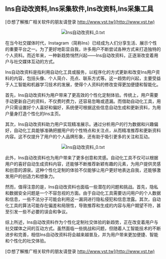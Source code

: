 ## **Ins自动改资料,Ins采集软件,Ins改资料,Ins采集工具**

[😍想了解推广相关软件的朋友请登录 http://www.vst.tw](http://www.vst.tw)

 <center><img src="https://vst.tw/MP4/tuiguang/png/5.png" alt="Ins自动改资料_0.txt"></center>

在当今社交媒体时代，Instagram（简称Ins）已经成为人们分享生活、展示个性的重要平台之一。为了更好地彰显自我，许多用户不断尝试各种方式来打造独特的个人资料。而近年来，一种新趋势悄然兴起——Ins自动改资料，正逐渐改变着用户与社交媒体互动的方式。

Ins自动改资料是指利用自动化工具或服务，以程序化的方式更新和改变Ins用户资料的内容，包括头像、个人简介、亮点、联系方式等。这一趋势的兴起，主要受益于人工智能和机器学习技术的发展，使得个人资料的修改变得更加便捷和智能化。

首先，Ins自动改资料为用户带来了更高效的个性化定制体验。传统上，用户需要手动更新自己的资料，不仅费时费力，还容易忽略或遗漏。而借助自动化工具，用户只需设置好个人喜好和偏好，系统便可根据这些信息自动生成和更新资料，为用户量身打造个性化的Ins主页。

其次，Ins自动改资料助力用户实现精准展示。通过分析用户的行为数据和兴趣偏好，自动化工具能够准确把握用户的个性特点和关注点，从而精准推荐和更新资料内容。这不仅提升了用户的个人品牌形象，还有助于吸引更多的关注和互动。

 <center><img src="https://vst.tw/MP4/tuiguang/png/6.png" alt="Ins自动改资料_0.txt"></center>

此外，Ins自动改资料也为用户带来了更多创意和灵感。自动化工具不仅可以根据用户的喜好自动生成资料内容，还能够不断推荐新颖有趣的元素，为用户提供灵感和创意的源泉。这种个性化定制的体验不仅能够让用户更好地表达自我，还能够激发用户的创造力和想象力。

然而，值得注意的是，Ins自动改资料也面临一些潜在的问题和挑战。首先，隐私和数据安全问题是一个不容忽视的方面。由于自动化工具需要访问用户的个人数据和信息，一些不法分子可能会利用这一漏洞进行隐私侵犯和信息泄露。其次，自动化工具的算法可能存在偏差和局限性，导致推荐和生成的内容与用户期望不符，甚至引发一些不必要的误会和争议。

综上所述，Ins自动改资料作为个性化定制社交体验的新趋势，正在改变着用户与社交媒体之间的互动方式。虽然面临一些挑战和问题，但随着人工智能技术的不断进步和完善，相信Ins自动改资料将会越来越普及，并为用户带来更加便捷、智能和个性化的社交体验。

[😍想了解推广相关软件的朋友请登录 http://www.vst.tw](http://www.vst.tw)



